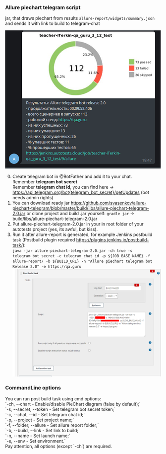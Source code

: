 <h3>Allure piechart telegram script</h3>

jar, that draws piechart from results `allure-report/widgets/summary.json` and sends it with link to build to telegram-chat

![shakal screenshot](shakal-screenshot.png)


0. Create telegram bot in @BotFather and add it to your chat.<br/>
Remember <b>telegram bot secret</b><br/>
Remember <b>telegram chat id</b>, you can find here -> https://api.telegram.org/bot{telegram_bot_secret}/getUpdates (bot needs admin rights)<br/>
1. You can download ready jar https://github.com/svasenkov/allure-piechart-telegram/blob/master/build/libs/allure-piechart-telegram-2.0.jar or clone project and build .jar yourself:
`gradle jar` -> build/libs/allure-piechart-telegram-2.0.jar
2. Put allure-piechart-telegram-2.0.jar in your in root folder of your autotests project (yes, its awful, but kiss).
3. Run it after allure-report is generated, 
for example Jenkins postbuild task (Postbuild plugin required https://plugins.jenkins.io/postbuild-task/):<br/>
`java -jar allure-piechart-telegram-2.0.jar -ch true -s telegram_bot_secret -c telegram_chat_id -p ${JOB_BASE_NAME} -f allure-report/ -b ${BUILD_URL} -n "Allure piechart telegram bot Release 2.0" -e https://qa.guru`![jenkins config](jenkins-config.png)

<h3>CommandLine options</h3>
You can run post build task using cmd options:<br/>
`-ch, --chart - Enable/disable PieChart diagram (false by default);`<br/>
`-s, --secret, --token - Set telegram bot secret token;` <br/>
`-c, --chat, --id - Set telegram chat id;`<br/>
`-p, --project - Set project name;`<br/>
`-f, --folder, --allure - Set allure report folder;`<br/>
`-b, --build, --link - Set link to build;`<br/>
`-n, --name - Set launch name;`<br/>
`-e, --env - Set environment.`<br/>
Pay attention, all options (except `-ch`) are required.<br/>
